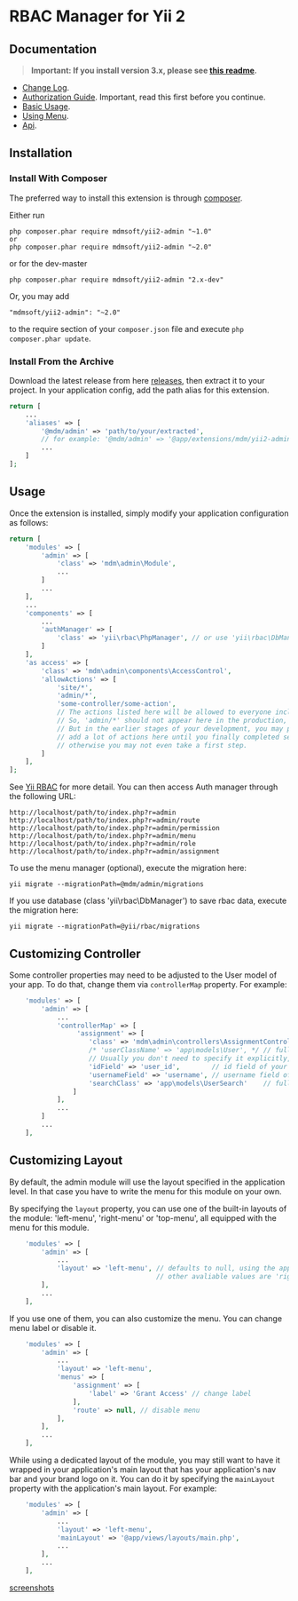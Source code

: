 RBAC Manager for Yii 2
======================

Documentation
-------------
> **Important: If you install version 3.x, please see [this readme](https://github.com/mdmsoft/yii2-admin/blob/3.master/README.md#upgrade-from-2x).**


- [Change Log](CHANGELOG.md).
- [Authorization Guide](http://www.yiiframework.com/doc-2.0/guide-security-authorization.html). Important, read this first before you continue.
- [Basic Usage](docs/guide/basic-usage.md).
- [Using Menu](docs/guide/using-menu.md).
- [Api](http://mdmsoft.github.io/yii2-admin/index.html).

Installation
------------

### Install With Composer

The preferred way to install this extension is through [composer](http://getcomposer.org/download/).

Either run

```
php composer.phar require mdmsoft/yii2-admin "~1.0"
or
php composer.phar require mdmsoft/yii2-admin "~2.0"
```

or for the dev-master

```
php composer.phar require mdmsoft/yii2-admin "2.x-dev"
```

Or, you may add

```
"mdmsoft/yii2-admin": "~2.0"
```

to the require section of your `composer.json` file and execute `php composer.phar update`.

### Install From the Archive

Download the latest release from here [releases](https://github.com/mdmsoft/yii2-admin/releases), then extract it to your project.
In your application config, add the path alias for this extension.

```php
return [
    ...
    'aliases' => [
        '@mdm/admin' => 'path/to/your/extracted',
        // for example: '@mdm/admin' => '@app/extensions/mdm/yii2-admin-2.0.0',
        ...
    ]
];
```

Usage
-----

Once the extension is installed, simply modify your application configuration as follows:

```php
return [
    'modules' => [
        'admin' => [
            'class' => 'mdm\admin\Module',
            ...
        ]
        ...
    ],
    ...
    'components' => [
        ...
        'authManager' => [
            'class' => 'yii\rbac\PhpManager', // or use 'yii\rbac\DbManager'
        ]
    ],
    'as access' => [
        'class' => 'mdm\admin\components\AccessControl',
        'allowActions' => [
            'site/*',
            'admin/*',
            'some-controller/some-action',
            // The actions listed here will be allowed to everyone including guests.
            // So, 'admin/*' should not appear here in the production, of course.
            // But in the earlier stages of your development, you may probably want to
            // add a lot of actions here until you finally completed setting up rbac,
            // otherwise you may not even take a first step.
        ]
    ],
];
```
See [Yii RBAC](http://www.yiiframework.com/doc-2.0/guide-security-authorization.html#role-based-access-control-rbac) for more detail.
You can then access Auth manager through the following URL:

```
http://localhost/path/to/index.php?r=admin
http://localhost/path/to/index.php?r=admin/route
http://localhost/path/to/index.php?r=admin/permission
http://localhost/path/to/index.php?r=admin/menu
http://localhost/path/to/index.php?r=admin/role
http://localhost/path/to/index.php?r=admin/assignment
```

To use the menu manager (optional), execute the migration here:
```
yii migrate --migrationPath=@mdm/admin/migrations
```

If you use database (class 'yii\rbac\DbManager') to save rbac data, execute the migration here:
```
yii migrate --migrationPath=@yii/rbac/migrations
```

Customizing Controller
----------------------

Some controller properties may need to be adjusted to the User model of your app.
To do that, change them via `controllerMap` property. For example:

```php
    'modules' => [
        'admin' => [
            ...
            'controllerMap' => [
                 'assignment' => [
                    'class' => 'mdm\admin\controllers\AssignmentController',
                    /* 'userClassName' => 'app\models\User', */ // fully qualified class name of your User model
                    // Usually you don't need to specify it explicitly, since the module will detect it automatically
                    'idField' => 'user_id',        // id field of your User model that corresponds to Yii::$app->user->id
                    'usernameField' => 'username', // username field of your User model
                    'searchClass' => 'app\models\UserSearch'    // fully qualified class name of your User model for searching
                ]
            ],
            ...
        ]
        ...
    ],

```

Customizing Layout
------------------

By default, the admin module will use the layout specified in the application level.
In that case you have to write the menu for this module on your own.

By specifying the `layout` property, you can use one of the built-in layouts of the module:
'left-menu', 'right-menu' or 'top-menu', all equipped with the menu for this module.

```php
    'modules' => [
        'admin' => [
            ...
            'layout' => 'left-menu', // defaults to null, using the application's layout without the menu
                                     // other avaliable values are 'right-menu' and 'top-menu'
        ],
        ...
    ],
```

If you use one of them, you can also customize the menu. You can change menu label or disable it.

```php
    'modules' => [
        'admin' => [
            ...
            'layout' => 'left-menu',
            'menus' => [
                'assignment' => [
                    'label' => 'Grant Access' // change label
                ],
                'route' => null, // disable menu
            ],
        ],
        ...
    ],
```

While using a dedicated layout of the module, you may still want to have it wrapped in your application's main layout
that has your application's nav bar and your brand logo on it.
You can do it by specifying the `mainLayout` property with the application's main layout. For example:

```php
    'modules' => [
        'admin' => [
            ...
            'layout' => 'left-menu',
            'mainLayout' => '@app/views/layouts/main.php',
            ...
        ],
        ...
    ],
```

[screenshots](https://picasaweb.google.com/105012704576561549351/Yii2Admin?authuser=0&feat=directlink)
